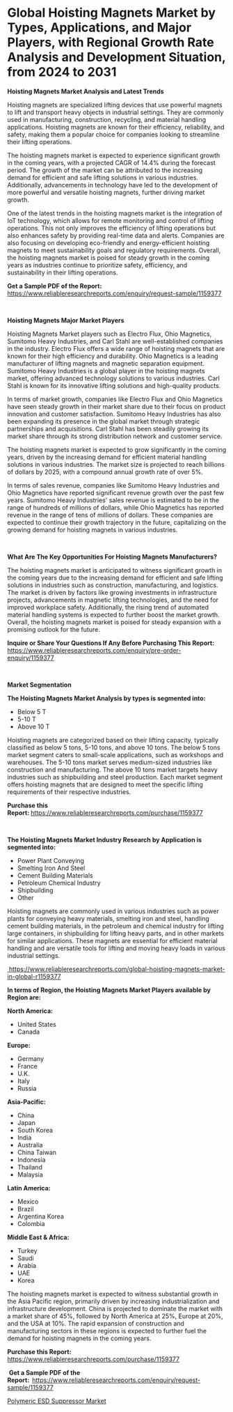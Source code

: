 <p><h1>Global Hoisting Magnets Market by Types, Applications, and Major Players, with Regional Growth Rate Analysis and Development Situation, from 2024 to 2031</h1></p><p><strong>Hoisting Magnets Market Analysis and Latest Trends</strong></p>
<p><p>Hoisting magnets are specialized lifting devices that use powerful magnets to lift and transport heavy objects in industrial settings. They are commonly used in manufacturing, construction, recycling, and material handling applications. Hoisting magnets are known for their efficiency, reliability, and safety, making them a popular choice for companies looking to streamline their lifting operations.</p><p>The hoisting magnets market is expected to experience significant growth in the coming years, with a projected CAGR of 14.4% during the forecast period. The growth of the market can be attributed to the increasing demand for efficient and safe lifting solutions in various industries. Additionally, advancements in technology have led to the development of more powerful and versatile hoisting magnets, further driving market growth.</p><p>One of the latest trends in the hoisting magnets market is the integration of IoT technology, which allows for remote monitoring and control of lifting operations. This not only improves the efficiency of lifting operations but also enhances safety by providing real-time data and alerts. Companies are also focusing on developing eco-friendly and energy-efficient hoisting magnets to meet sustainability goals and regulatory requirements. Overall, the hoisting magnets market is poised for steady growth in the coming years as industries continue to prioritize safety, efficiency, and sustainability in their lifting operations.</p></p>
<p><strong>Get a Sample PDF of the Report:&nbsp;</strong> <a href="https://www.reliableresearchreports.com/enquiry/request-sample/1159377">https://www.reliableresearchreports.com/enquiry/request-sample/1159377</a></p>
<p>&nbsp;</p>
<p><strong>Hoisting Magnets Major Market Players</strong></p>
<p><p>Hoisting Magnets Market players such as Electro Flux, Ohio Magnetics, Sumitomo Heavy Industries, and Carl Stahl are well-established companies in the industry. Electro Flux offers a wide range of hoisting magnets that are known for their high efficiency and durability. Ohio Magnetics is a leading manufacturer of lifting magnets and magnetic separation equipment. Sumitomo Heavy Industries is a global player in the hoisting magnets market, offering advanced technology solutions to various industries. Carl Stahl is known for its innovative lifting solutions and high-quality products.</p><p>In terms of market growth, companies like Electro Flux and Ohio Magnetics have seen steady growth in their market share due to their focus on product innovation and customer satisfaction. Sumitomo Heavy Industries has also been expanding its presence in the global market through strategic partnerships and acquisitions. Carl Stahl has been steadily growing its market share through its strong distribution network and customer service.</p><p>The hoisting magnets market is expected to grow significantly in the coming years, driven by the increasing demand for efficient material handling solutions in various industries. The market size is projected to reach billions of dollars by 2025, with a compound annual growth rate of over 5%.</p><p>In terms of sales revenue, companies like Sumitomo Heavy Industries and Ohio Magnetics have reported significant revenue growth over the past few years. Sumitomo Heavy Industries' sales revenue is estimated to be in the range of hundreds of millions of dollars, while Ohio Magnetics has reported revenue in the range of tens of millions of dollars. These companies are expected to continue their growth trajectory in the future, capitalizing on the growing demand for hoisting magnets in various industries.</p></p>
<p>&nbsp;</p>
<p><strong>What Are The Key Opportunities For Hoisting Magnets Manufacturers?</strong></p>
<p><p>The hoisting magnets market is anticipated to witness significant growth in the coming years due to the increasing demand for efficient and safe lifting solutions in industries such as construction, manufacturing, and logistics. The market is driven by factors like growing investments in infrastructure projects, advancements in magnetic lifting technologies, and the need for improved workplace safety. Additionally, the rising trend of automated material handling systems is expected to further boost the market growth. Overall, the hoisting magnets market is poised for steady expansion with a promising outlook for the future.</p></p>
<p><strong>Inquire or Share Your Questions If Any Before Purchasing This Report:</strong> <a href="https://www.reliableresearchreports.com/enquiry/pre-order-enquiry/1159377">https://www.reliableresearchreports.com/enquiry/pre-order-enquiry/1159377</a></p>
<p>&nbsp;</p>
<p><strong>Market Segmentation</strong></p>
<p><strong>The Hoisting Magnets Market Analysis by types is segmented into:</strong></p>
<p><ul><li>Below 5 T</li><li>5-10 T</li><li>Above 10 T</li></ul></p>
<p><p>Hoisting magnets are categorized based on their lifting capacity, typically classified as below 5 tons, 5-10 tons, and above 10 tons. The below 5 tons market segment caters to small-scale applications, such as workshops and warehouses. The 5-10 tons market serves medium-sized industries like construction and manufacturing. The above 10 tons market targets heavy industries such as shipbuilding and steel production. Each market segment offers hoisting magnets that are designed to meet the specific lifting requirements of their respective industries.</p></p>
<p><strong>Purchase this Report:&nbsp;</strong><a href="https://www.reliableresearchreports.com/purchase/1159377">https://www.reliableresearchreports.com/purchase/1159377</a></p>
<p>&nbsp;</p>
<p><strong>The Hoisting Magnets Market Industry Research by Application is segmented into:</strong></p>
<p><ul><li>Power Plant Conveying</li><li>Smelting Iron And Steel</li><li>Cement Building Materials</li><li>Petroleum Chemical Industry</li><li>Shipbuilding</li><li>Other</li></ul></p>
<p><p>Hoisting magnets are commonly used in various industries such as power plants for conveying heavy materials, smelting iron and steel, handling cement building materials, in the petroleum and chemical industry for lifting large containers, in shipbuilding for lifting heavy parts, and in other markets for similar applications. These magnets are essential for efficient material handling and are versatile tools for lifting and moving heavy loads in various industrial settings.</p></p>
<p><a href="https://www.reliableresearchreports.com/global-hoisting-magnets-market-in-global-r1159377">&nbsp;https://www.reliableresearchreports.com/global-hoisting-magnets-market-in-global-r1159377</a></p>
<p><strong>In terms of Region, the Hoisting Magnets Market Players available by Region are:</strong></p>
<p>
    <p> <strong> North America: </strong>
        <ul>
            <li>United States</li>
            <li>Canada</li>
        </ul>
        </p> 
    <p> <strong> Europe: </strong>
        <ul>
            <li>Germany</li>
            <li>France</li>
            <li>U.K.</li>
            <li>Italy</li>
            <li>Russia</li>
        </ul>
        </p> 
    <p> <strong> Asia-Pacific: </strong>
        <ul>
            <li>China</li>
            <li>Japan</li>
            <li>South Korea</li>
            <li>India</li>
            <li>Australia</li>
            <li>China Taiwan</li>
            <li>Indonesia</li>
            <li>Thailand</li>
            <li>Malaysia</li>
        </ul>
        </p> 
    <p> <strong> Latin America: </strong>
        <ul>
            <li>Mexico</li>
            <li>Brazil</li>
            <li>Argentina Korea</li>
            <li>Colombia</li>
        </ul>
        </p> 
    <p> <strong> Middle East & Africa: </strong>
        <ul>
            <li>Turkey</li>
            <li>Saudi</li>
            <li>Arabia</li>
            <li>UAE</li>
            <li>Korea</li>
        </ul>
    </p>
    </p>
<p><p>The hoisting magnets market is expected to witness substantial growth in the Asia Pacific region, primarily driven by increasing industrialization and infrastructure development. China is projected to dominate the market with a market share of 45%, followed by North America at 25%, Europe at 20%, and the USA at 10%. The rapid expansion of construction and manufacturing sectors in these regions is expected to further fuel the demand for hoisting magnets in the coming years.</p></p>
<p><strong>Purchase this Report: </strong><a href="https://www.reliableresearchreports.com/purchase/1159377">https://www.reliableresearchreports.com/purchase/1159377</a></p>
<p>&nbsp;<strong>Get a Sample PDF of the Report:&nbsp;&nbsp;</strong><a href="https://www.reliableresearchreports.com/enquiry/request-sample/1159377">https://www.reliableresearchreports.com/enquiry/request-sample/1159377</a></p>
<p><strong></strong></p>
<p><p><a href="https://github.com/nicoletavirag/Market-Research-Report-List-3/blob/main/polymeric-esd-suppressor-market.md">Polymeric ESD Suppressor Market</a></p></p>